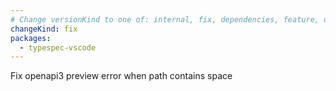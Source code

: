 ```yaml
---
# Change versionKind to one of: internal, fix, dependencies, feature, deprecation, breaking
changeKind: fix
packages:
  - typespec-vscode
---
```


Fix openapi3 preview error when path contains space
